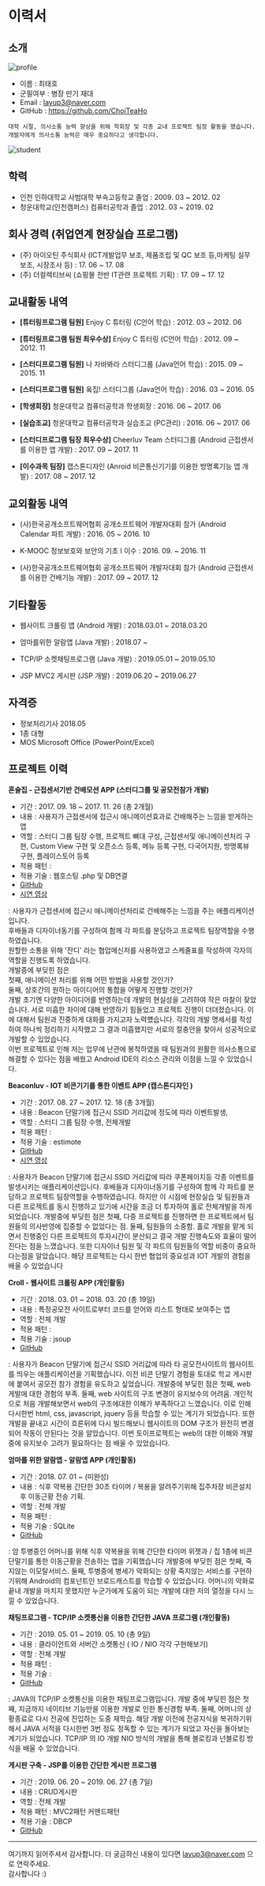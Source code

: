 # 이력서

## 소개

![profile](https://user-images.githubusercontent.com/19817832/60497811-83de9f80-9cf0-11e9-8f1f-58b6df6da9c9.jpg)


- 이름 : 최태호
- 군필여부 : 병장 만기 재대    
- Email : layup3@naver.com
- GitHub : https://github.com/ChoiTeaHo
```
대학 시절, 의사소통 능력 향상을 위해 학회장 및 각종 교내 프로젝트 팀장 활동을 했습니다. 
개발자에게 의사소통 능력은 매우 중요하다고 생각합니다.
```
![student](https://user-images.githubusercontent.com/19817832/60629303-23567c00-9e30-11e9-924f-cdeb5f2ccb44.jpg)

## 학력
- 인천 인하대학교 사범대학 부속고등학교 졸업 : 2009. 03 ~ 2012. 02
- 청운대학교(인천캠퍼스) 컴퓨터공학과 졸업 : 2012. 03 ~ 2019. 02


## 회사 경력 (취업연계 현장실습 프로그램)
- (주) 아이오틴 주식회사 (ICT개발업무 보조, 제품조립 및 QC 보조 등,마케팅 실무 보조, 시장조사 등) : 17. 06 ~ 17. 08
- (주) 더컬렉티브씨 (쇼핑몰 전반 IT관련 프로젝트 기획) : 17. 09 ~ 17. 12


## 교내활동 내역
- __**[튜터링프로그램 팀원]**__ Enjoy C 튜터링 (C언어 학습) : 2012. 03 ~ 2012. 06

- __**[튜터링프로그램 팀원 최우수상]**__ Enjoy C 튜터링 (C언어 학습) :  2012. 09 ~ 2012. 11

- __**[스터디프로그램 팀원]**__ 나 자바봐라 스터디그룹 (Java언어 학습) : 2015. 09 ~ 2015. 11

- __**[스터디프로그램 팀원]**__ 옼집! 스터디그룹 (Java언어 학습) : 2016. 03 ~ 2016. 05

- __**[학생회장]**__ 청운대학교 컴퓨터공학과 학생회장  : 2016. 06 ~ 2017. 06

- __**[실습조교]**__ 청운대학교 컴퓨터공학과 실습조교 (PC관리) : 2016. 06 ~ 2017. 06

- __**[스터디프로그램 팀장 최우수상]**__ Cheerluv Team 스터디그룹 (Android 근접센서를 이용한 앱 개발) : 2017. 09 ~ 2017. 11

- __**[이수과목 팀장]**__ 캡스톤디자인 (Anroid 비콘통신기기를 이용한 방명록기능 앱 개발) : 2017. 08 ~ 2017. 12


## 교외활동 내역

- (사)한국공개소프트웨어협회 공개소프트웨어 개발자대회 참가 (Android Calendar 파트 개발) :  2016. 05 ~ 2016. 10

- K-MOOC 정보보호와 보안의 기초 I 이수 : 2016. 09. ~ 2016. 11

- (사)한국공개소프트웨어협회 공개소프트웨어 개발자대회 참가 (Android 근접센서를 이용한 건배기능 개발) :  2017. 09 ~ 2017. 12


## 기타활동

- 웹사이트 크롤링 앱 (Android 개발) :   2018.03.01 ~ 2018.03.20

- 엄마를위한 알람앱 (Java 개발) : 2018.07 ~

- TCP/IP 소켓채팅프로그램 (Java 개발) :   2019.05.01 ~ 2019.05.10 

- JSP MVC2 게시판 (JSP 개발) :   2019.06.20 ~ 2019.06.27


## 자격증
- 정보처리기사 2018.05
- 1종 대형
- MOS Microsoft Office (PowerPoint/Excel)


## 프로젝트 이력
**혼술집 -  근접센서기반 건배모션 APP (스터디그룹 및 공모전참가 개발)**
- 기간 : 2017. 09. 18 ~ 2017. 11. 26  (총 2개월)
- 내용 : 사용자가 근접센서에 접근시 애니메이션효과로 건배해주는 느낌을 받게하는 앱
- 역할 : 스터디 그룹 팀장 수행, 프로젝트 뼈대 구성, 근접센서및 애니메이션처리 구현, Custom View 구현 및 오픈소스 등록, 메뉴 등록 구현, 다국어지원, 방명록뷰 구현, 플레이스토어 등록
- 적용 패턴 : 
- 적용 기술 : 웹호스팅 .php 및 DB연결
- [GitHub](https://github.com/ChoiTeaHo/HomesulSSTest)
- [시연 영상](https://www.youtube.com/watch?v=job04LuYll4)

: 사용자가 근접센서에 접근시 애니메이션처리로 건배해주는 느낌을 주는 애플리케이션 입니다.  
후배들과 디자이너동기를 구성하여 함께 각 파트를 분담하고 프로젝트 팀장역할을 수행하였습니다.  
원할한 소통을 위해 '잔디' 라는 협업메신저를 사용하였고 스케줄표를 작성하여 각자의 역할을 진행도록 하였습니다.   
개발중에 부딪힌 점은  
첫째, 애니메이션 처리를 위해 어떤 방법을 사용할 것인가?  
둘째, 상호간의 원하는 아이디어의 통합을 어떻게 진행할 것인가?  
개발 초기엔 다양한 아이디어를 반영하는데 개발의 현실성을 고려하여 작은 마찰이 잦았습니다. 서로 미흡한 차이에 대해 반영하기 힘들었고 프로젝트 진행이 더뎌졌습니다. 이에 대해서 팀원과 진중하게 대화를 가지고자 노력헀습니다. 각각의 개발 명세서를 작성하여 하나씩 정리하기 시작했고 그 결과 미흡했지만 서로의 절충안을 찾아서 성공적으로 개발할 수 있었습니다.  
이번 프로젝트로 인해 저는 업무에 난관에 봉착하였을 때 팀원과의 원활한 의사소통으로 해결할 수 있다는 점을 배웠고 Android IDE의 리소스 관리와 이점을 느낄 수 있었습니다.


**Beaconluv - IOT 비콘기기를 통한 이벤트 APP (캡스톤디자인 )**
- 기간 : 2017. 08. 27 ~ 2017. 12. 18 (총 3개월)
- 내용 : Beacon 단말기에 접근시 SSID 거리값에 정도에 따라 이벤트발생, 
- 역할 : 스터디 그룹 팀장 수행, 전체개발
- 적용 패턴 : 
- 적용 기술 : estimote 
- [GitHub](https://github.com/ChoiTeaHo/BeaconluvS)
- [시연 영상](https://www.youtube.com/watch?v=OThtz04BUOI&feature=youtu.be)

: 사용자가 Beacon 단말기에 접근시 SSID 거리값에 따라 쿠폰페이지등 각종 이벤트를 발생시키는 애플리케이션입니다.
후배들과 디자이너동기를 구성하여 함께 각 파트를 분담하고 프로젝트 팀장역할을 수행하였습니다. 하지만
이 시점에 현장실습 및 팀원들과 다른 프로젝트를 동시 진행하고 있기에 시간을 조금 더 투자하여 홀로 전체개발을 하게되었습니다. 
개발중에 부딪힌 점은
첫째, 다중 프로젝트를 진행하면 한 프로젝트에서 팀원들의 의사반영에 집중할 수 없었다는 점. 
둘째, 팀원들의 소중함.
홀로 개발을 맡게 되면서 진행중인 다른 프로젝트의 투자시간이 분산되고 결국 개발 진행속도와 효율이 떨어진다는 점을 느꼈습니다. 또한 디자이너 팀원 및  각 파트의 팀원들의 역할 비중이 중요하다는점을 알았습니다.
해당 프로젝트는 다시 한번 협업의 중요성과 IOT 개발의 경험을 배울 수 있었습니다


**Croll - 웹사이트 크롤링 APP (개인활동)**
- 기간 : 2018. 03. 01 ~ 2018. 03. 20 (총 19일)
- 내용 : 특정공모전 사이트로부터 코드를 얻어와 리스트 형태로 보여주는 앱
- 역할 : 전체 개발
- 적용 패턴 : 
- 적용 기술 : jsoup
- [GitHub](https://github.com/ChoiTeaHo/CrollTestSS)

: 사용자가 Beacon 단말기에 접근시 SSID 거리값에 따라 타 공모전사이트의 웹사이트를 띄우는 애플리케이션을 기획했습니다. 
이전 비콘 단말기 경험을 토대로 학교 게시판에 붙여서 공모전 참가 경험을 유도하고 싶었습니다.
개발중에 부딪힌 점은
첫째, web 게발에 대한 경험의 부족.
둘째, web 사이트의 구조 변경이 유지보수의 어려움.
개인적으로 처음 개발해보면서 web의 구조에대한 이해가 부족하다고 느꼈습니다. 이로 인해 다시한번 html, css, javascript, jquery 등을 학습할 수 있는 계기가 되었습니다. 또한 개발을 끝내고 시간이 흐른뒤에 다시 빌드해보니 웹사이트의 DOM 구조가 완전히 변경되어 작동이 안된다는 것을 알았습니다. 
이번 토이프로젝트는 web의 대한 이해와 개발중에 유지보수 고려가 필요하다는 점 배울 수 있었습니다.


**엄마를 위한 알람앱 - 알람앱 APP (개인활동)**
- 기간 : 2018. 07. 01 ~  (미완성)
- 내용 : 식후 약복용 간단한 30초 타이머 / 복용을 알려주기위해 집주차장 비콘설치 후 이동근황 전송 기획.
- 역할 : 전체 개발
- 적용 패턴 : 
- 적용 기술 : SQLite
- [GitHub](https://github.com/ChoiTeaHo/AlarmMom)

: 암 투병중인 어머니를 위해 식후 약복용을 위해 간단한 타이머 위젯과 / 집 1층에 비콘단말기를 통한 이동근황을 전송하는 앱을 기획했습니다
개발중에 부딪힌 점은
첫째, 죽지않는 이모탈서비스.
둘째, 투병중에 병세가 악화되는 상황
죽지않는 서비스를 구현하기위해 Android의 컴포넌트인 브로드캐스트를 학습할 수 있었습니다. 어머니의 악화로 끝내 개발을 마치지 못했지만 누군가에게 도움이 되는 개발에 대한 저의 열정을 다시 느낄 수 있었습니다.  


**채팅프로그램 - TCP/IP 소켓통신을 이용한 간단한 JAVA 프로그램 (개인활동)**
- 기간 :  2019. 05. 01 ~ 2019. 05. 10 (총 9일)
- 내용 : 클라이언트와 서버간 소켓통신 ( IO / NIO 각각 구현해보기)
- 역할 : 전체 개발
- 적용 패턴 : 
- 적용 기술 : 
- [GitHub](https://github.com/ChoiTeaHo/SocketChat)

: JAVA의 TCP/IP 소켓통신을 이용한 채팅프로그램입니다.
개발 중에 부딪힌 점은
첫째, 지금까지 네이티브 기능만을 이용한 개발로 인한 통신경험 부족.
둘째, 어머니의 상황종료로 다시 전공에 진입하는 도중 재학습.
해당 개발 이전에 전공지식을 복귀하기위해서 JAVA 서적을 다시한번 3번 정도 정독할 수 있는 계기가 되었고 자신을 돌아보는 계기가 되었습니다.
TCP/IP 의 IO 개발 NIO 방식의 개발을 통해 블로킹과 넌블로킹 방식을 배울 수 있었습니다.


**게시판 구축 - JSP를 이용한 간단한 게시판 프로그램**
- 기간 : 2019. 06. 20 ~ 2019. 06. 27 (총 7일)
- 내용 : CRUD게시판
- 역할 : 전체 개발
- 적용 패턴 : MVC2패턴 커맨드패턴
- 적용 기술 : DBCP
- [GitHub](https://github.com/ChoiTeaHo/SocketChat)



---

여기까지 읽어주셔서 감사합니다. 더 궁금하신 내용이 있다면 layup3@naver.com 으로 연락주세요.    
감사합니다 :)
